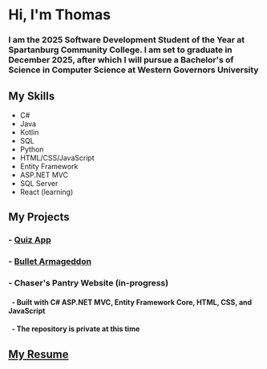 # Hi, I'm Thomas

<h3> I am the 2025 Software Development Student of the Year at Spartanburg Community College. I am set to graduate in December 2025, after which I will pursue a Bachelor's of Science in Computer Science at Western Governors University </h3>

## My Skills
- C# 
- Java
- Kotlin
- SQL
- Python
- HTML/CSS/JavaScript
- Entity Framework
- ASP.NET MVC
- SQL Server
- React (learning)

## My Projects
### - <a href="https://github.com/tesj/Quiz-App-CPT-185-Final-Project-">Quiz App</a>
### - <a href="https://github.com/tesj/Bullet-Armageddon">Bullet Armageddon</a>
### - Chaser's Pantry Website (in-progress)
#### &nbsp;  - Built with C# ASP.NET MVC, Entity Framework Core, HTML, CSS, and JavaScript
#### &nbsp;  - The repository is private at this time
## [My Resume](./Thomas-Speich-Resume.pdf)
